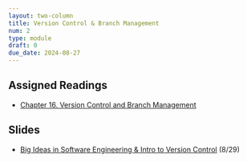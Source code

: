 ```yaml
---
layout: two-column
title: Version Control & Branch Management
num: 2
type: module
draft: 0
due_date: 2024-08-27
---
```


## Assigned Readings
* <a href="https://abseil.io/resources/swe-book/html/ch16.html" target="_blank">Chapter 16. Version Control and Branch Management</a>


## Slides
* <a href="https://docs.google.com/presentation/d/1Caf-Ri8A5TNeYjTNC4yL5aD074NYNJAD/edit?usp=sharing&ouid=113376576186080604800&rtpof=true&sd=true" target="_blank">Big Ideas in Software Engineering & Intro to Version Control</a> (8/29)
<!-- * <a href="https://docs.google.com/presentation/d/1J1B26cenXIK7uhuX1MBr3KT1_GLrRfgKdsFmsHRF978/edit?usp=sharing" target="_blank">Version Control Continued</a> (9/5) -->


